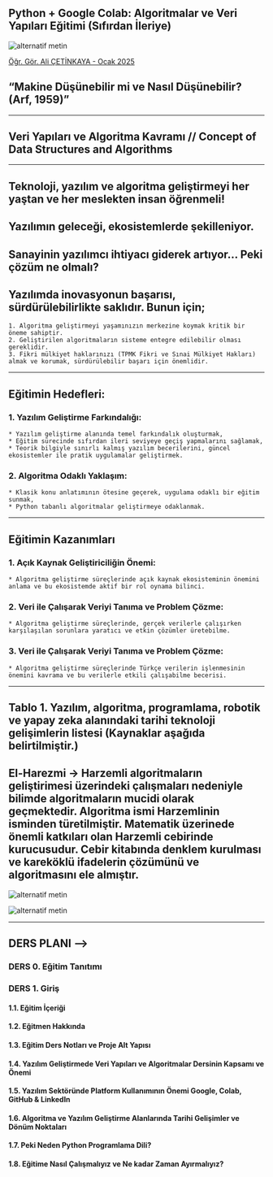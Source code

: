 ## Python + Google Colab: Algoritmalar ve Veri Yapıları Eğitimi (Sıfırdan İleriye)

![alternatif metin](https://github.com/acetinkaya/Python-Google-Colab-Algoritmalar-ve-Veri-Yapilari-Egitimi/blob/main/Egitim-Kapagi.png)

[Öğr. Gör. Ali ÇETİNKAYA - Ocak 2025](https://scholar.google.com.tr/citations?user=XSEW-NcAAAAJ) 

## “Makine Düşünebilir mi ve Nasıl Düşünebilir? (Arf, 1959)” 

---------------------------------------------------------------------------------------------------------------------------------------------------------------------------------------------------------------------------------------------

## Veri Yapıları ve Algoritma Kavramı // Concept of Data Structures and Algorithms

---------------------------------------------------------------------------------------------------------------------------------------------------------------------------------------------------------------------------------------------

## Teknoloji, yazılım ve algoritma geliştirmeyi her yaştan ve her meslekten insan öğrenmeli!

## Yazılımın geleceği, ekosistemlerde şekilleniyor.

## Sanayinin yazılımcı ihtiyacı giderek artıyor... Peki çözüm ne olmalı?

## Yazılımda inovasyonun başarısı, sürdürülebilirlikte saklıdır. Bunun için;
    1. Algoritma geliştirmeyi yaşamınızın merkezine koymak kritik bir öneme sahiptir.
    2. Geliştirilen algoritmaların sisteme entegre edilebilir olması gereklidir.
    3. Fikri mülkiyet haklarınızı (TPMK Fikri ve Sınai Mülkiyet Hakları) almak ve korumak, sürdürülebilir başarı için önemlidir.

---------------------------------------------------------------------------------------------------------------------------------------------------------------------------------------------------------------------------------------------
## Eğitimin Hedefleri:
### 1. Yazılım Geliştirme Farkındalığı:
    * Yazılım geliştirme alanında temel farkındalık oluşturmak,
    * Eğitim sürecinde sıfırdan ileri seviyeye geçiş yapmalarını sağlamak,
    * Teorik bilgiyle sınırlı kalmış yazılım becerilerini, güncel ekosistemler ile pratik uygulamalar geliştirmek.

### 2. Algoritma Odaklı Yaklaşım:
    * Klasik konu anlatımının ötesine geçerek, uygulama odaklı bir eğitim sunmak,
    * Python tabanlı algoritmalar geliştirmeye odaklanmak.

---------------------------------------------------------------------------------------------------------------------------------------------------------------------------------------------------------------------------------------------

## Eğitimin Kazanımları
### 1. Açık Kaynak Geliştiriciliğin Önemi:
    * Algoritma geliştirme süreçlerinde açık kaynak ekosisteminin önemini anlama ve bu ekosistemde aktif bir rol oynama bilinci.

### 2. Veri ile Çalışarak Veriyi Tanıma ve Problem Çözme:
    * Algoritma geliştirme süreçlerinde, gerçek verilerle çalışırken karşılaşılan sorunlara yaratıcı ve etkin çözümler üretebilme.

### 3. Veri ile Çalışarak Veriyi Tanıma ve Problem Çözme:
    * Algoritma geliştirme süreçlerinde Türkçe verilerin işlenmesinin önemini kavrama ve bu verilerle etkili çalışabilme becerisi.

---------------------------------------------------------------------------------------------------------------------------------------------------------------------------------------------------------------------------------------------

## Tablo 1. Yazılım, algoritma, programlama, robotik ve yapay zeka alanındaki tarihi teknoloji gelişimlerin listesi (Kaynaklar aşağıda belirtilmiştir.)

## El-Harezmi -> Harzemli algoritmaların geliştirimesi üzerindeki çalışmaları nedeniyle bilimde algoritmaların mucidi olarak geçmektedir. Algoritma ismi Harzemlinin isminden türetilmiştir. Matematik üzerinede önemli katkıları olan Harzemli cebirinde kurucusudur. Cebir kitabında denklem kurulması ve kareköklü ifadelerin çözümünü ve algoritmasını ele almıştır. 

![alternatif metin](https://github.com/acetinkaya/Python-Google-Colab-Algoritmalar-ve-Veri-Yapilari-Egitimi/blob/main/Teknoloji_Tarihi1.png)

![alternatif metin](https://github.com/acetinkaya/Python-Google-Colab-Algoritmalar-ve-Veri-Yapilari-Egitimi/blob/main/Teknoloji_Tarihi2.png)

--------------------------------------------------------------------------------------------------------------------------------------------------------------------------------------------------------------------------------------------

## DERS PLANI -->

### DERS 0. Eğitim Tanıtımı

### DERS 1. Giriş

#### 1.1. Eğitim İçeriği    

#### 1.2. Eğitmen Hakkında    

#### 1.3. Eğitim Ders Notları ve Proje Alt Yapısı       

#### 1.4. Yazılım Geliştirmede Veri Yapıları ve Algoritmalar Dersinin Kapsamı ve Önemi    

#### 1.5. Yazılım Sektöründe Platform Kullanımının Önemi Google, Colab, GitHub & LinkedIn     

#### 1.6. Algoritma ve Yazılım Geliştirme Alanlarında Tarihi Gelişimler ve Dönüm Noktaları   

#### 1.7. Peki Neden Python Programlama Dili?       

#### 1.8. Eğitime Nasıl Çalışmalıyız ve Ne kadar Zaman Ayırmalıyız?	      

